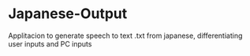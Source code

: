 # Japanese-Output
 Applitacion to generate speech to text .txt from japanese, differentiating user inputs and PC inputs
